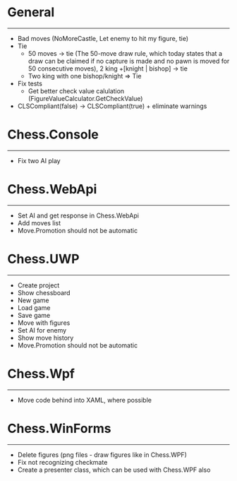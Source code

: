# General
---------
- Bad moves (NoMoreCastle, Let enemy to hit my figure, tie)
- Tie
	- 50 moves -> tie (The 50-move draw rule, which today states that a draw can be claimed if no capture is made and no pawn is moved for 50 consecutive moves), 2 king +[knight | bishop] -> tie
	- Two king with one bishop/knight => Tie
- Fix tests
	- Get better check value calulation (FigureValueCalculator.GetCheckValue)	
- CLSCompliant(false) -> CLSCompliant(true) + eliminate warnings

# Chess.Console
---------------
- Fix two AI play

# Chess.WebApi
--------------
- Set AI and get response in Chess.WebApi
- Add moves list
- Move.Promotion should not be automatic

# Chess.UWP
-----------
- Create project
- Show chessboard
- New game
- Load game
- Save game
- Move with figures
- Set AI for enemy
- Show move history
- Move.Promotion should not be automatic

# Chess.Wpf
-----------
- Move code behind into XAML, where possible

# Chess.WinForms
----------------
- Delete figures (png files - draw figures like in Chess.WPF)
- Fix not recognizing checkmate
- Create a presenter class, which can be used with Chess.WPF also
